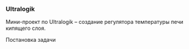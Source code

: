 ### Ultralogik
Мини-проект по Ultralogik – создание регулятора температуры печи кипящего слоя.

Постановка задачи
